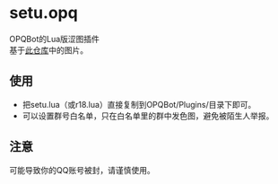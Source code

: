 # setu.opq
OPQBot的Lua版涩图插件<br/>
基于[此仓库](https://github.com/ipchi9012/setu_pics)中的图片。

## 使用
* 把setu.lua（或r18.lua）直接复制到OPQBot/Plugins/目录下即可。
* 可以设置群号白名单，只在白名单里的群中发色图，避免被陌生人举报。

## 注意
可能导致你的QQ账号被封，请谨慎使用。
